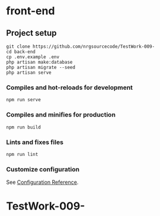 # front-end

## Project setup

```
git clone https://github.com/nrgsourcecode/TestWork-009-
cd back-end
cp .env.example .env
php artisan make:database
php artisan migrate --seed
php artisan serve
```

### Compiles and hot-reloads for development

```
npm run serve
```

### Compiles and minifies for production

```
npm run build
```

### Lints and fixes files

```
npm run lint
```

### Customize configuration

See [Configuration Reference](https://cli.vuejs.org/config/).

# TestWork-009-
